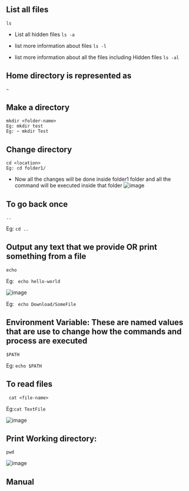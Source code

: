 ## List all files
``` ls ```
* List all hidden files
``` ls -a ```

* list more information about files
``` ls -l ```

* list more information about all the files including Hidden files
``` ls -al ```

## Home directory is represented as 
``` ~ ```
## Make a directory
```
mkdir <folder-name>
Eg: mkdir test
Eg: ~ mkdir Test
```
## Change directory 
```
cd <location>
Eg: cd folder1/
```
* Now all the changes will be done inside folder1 folder and all the command will be executed inside that folder
![image](https://user-images.githubusercontent.com/87442305/208309448-95d24260-2fb6-49f8-b335-129148d691c8.png)


## To go back once 
``` .. ```

Eg: ``` cd .. ```
## Output any text that we provide OR print something from a file 
```echo```

Eg: ``` echo hello-world``` 

![image](https://user-images.githubusercontent.com/87442305/208309318-d6c94792-c99f-4095-8064-86fcbc19a4c7.png)

Eg: ``` echo Download/SomeFile```
## Environment Variable: These are named values that are use to change how the commands and process are executed
``` $PATH ```

Eg: ```echo $PATH```
## To read files 
``` cat <file-name>```

Eg:```cat TextFile```

![image](https://user-images.githubusercontent.com/87442305/208309341-45c71dc0-5e66-47de-bb82-58e899803716.png)


## Print Working directory: 
```pwd```

![image](https://user-images.githubusercontent.com/87442305/208309149-a443c0a4-cfad-4734-abcd-cec492d2913c.png)


## Manual



